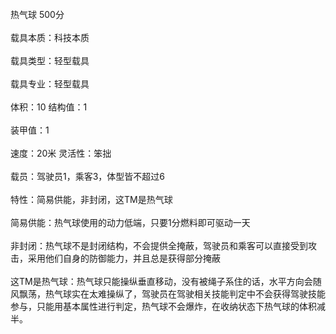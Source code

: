 <title>热气球</title>
<meta name="GENERATOR" content="WinCHM">
<meta http-equiv="Content-Type" content="text/html; charset=gb2312">
<br>热气球 500分
<br>
<br>载具本质：科技本质
<br>
<br>载具类型：轻型载具
<br>
<br>载具专业：轻型载具
<br>
<br>体积：10 结构值：1
<br>
<br>装甲值：1
<br>
<br>速度：20米 灵活性：笨拙
<br>
<br>载员：驾驶员1，乘客3，体型皆不超过6
<br>
<br>特性：简易供能，非封闭，这TM是热气球
<br>
<br>简易供能：热气球使用的动力低端，只要1分燃料即可驱动一天
<br>
<br>非封闭：热气球不是封闭结构，不会提供全掩蔽，驾驶员和乘客可以直接受到攻击，采用他们自身的防御能力，并且总是获得部分掩蔽
<br>
<br>这TM是热气球：热气球只能操纵垂直移动，没有被绳子系住的话，水平方向会随风飘荡，热气球实在太难操纵了，驾驶员在驾驶相关技能判定中不会获得驾驶技能参与，只能用基本属性进行判定，热气球不会爆炸，在收纳状态下热气球的体积减半。 